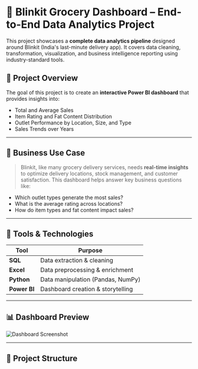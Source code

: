 # 🛒 Blinkit Grocery Dashboard – End-to-End Data Analytics Project

This project showcases a **complete data analytics pipeline** designed around Blinkit (India's last-minute delivery app). It covers data cleaning, transformation, visualization, and business intelligence reporting using industry-standard tools.

## 📌 Project Overview

The goal of this project is to create an **interactive Power BI dashboard** that provides insights into:
- Total and Average Sales
- Item Rating and Fat Content Distribution
- Outlet Performance by Location, Size, and Type
- Sales Trends over Years

---

## 💼 Business Use Case

> Blinkit, like many grocery delivery services, needs **real-time insights** to optimize delivery locations, stock management, and customer satisfaction. This dashboard helps answer key business questions like:
- Which outlet types generate the most sales?
- What is the average rating across locations?
- How do item types and fat content impact sales?

---

## 🧰 Tools & Technologies

| Tool        | Purpose                            |
|-------------|-------------------------------------|
| **SQL**     | Data extraction & cleaning          |
| **Excel**   | Data preprocessing & enrichment     |
| **Python**  | Data manipulation (Pandas, NumPy)   |
| **Power BI**| Dashboard creation & storytelling   |

---

## 📊 Dashboard Preview

![Dashboard Screenshot](preview.png) <!-- Replace with actual file path or URL -->

---

## 📁 Project Structure

